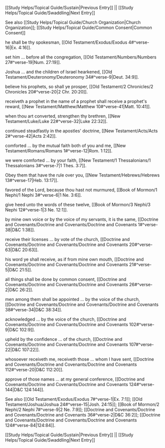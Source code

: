 [[Study Helps/Topical Guide/Sustain|Previous Entry]]  ||  [[Study Helps/Topical Guide/Swaddling|Next Entry]]

 See also [[Study Helps/Topical Guide/Church Organization|Church Organization]]; [[Study Helps/Topical Guide/Common Consent|Common Consent]]

 he shall be thy spokesman, [[Old Testament/Exodus/Exodus 4#^verse-16|Ex. 4:16]].

 set him ... before all the congregation, [[Old Testament/Numbers/Numbers 27#^verse-19|Num. 27:19]].

 Joshua ... and the children of Israel hearkened, [[Old Testament/Deuteronomy/Deuteronomy 34#^verse-9|Deut. 34:9]].

 believe his prophets, so shall ye prosper, [[Old Testament/2 Chronicles/2 Chronicles 20#^verse-20|2 Chr. 20:20]].

 receiveth a prophet in the name of a prophet shall receive a prophet's reward, [[New Testament/Matthew/Matthew 10#^verse-41|Matt. 10:41]].

 when thou art converted, strengthen thy brethren, [[New Testament/Luke/Luke 22#^verse-32|Luke 22:32]].

 continued steadfastly in the apostles' doctrine, [[New Testament/Acts/Acts 2#^verse-42|Acts 2:42]].

 comforted ... by the mutual faith both of you and me, [[New Testament/Romans/Romans 1#^verse-12|Rom. 1:12]].

 we were comforted ... by your faith, [[New Testament/1 Thessalonians/1 Thessalonians 3#^verse-7|1 Thes. 3:7]].

 Obey them that have the rule over you, [[New Testament/Hebrews/Hebrews 13#^verse-17|Heb. 13:17]].

 favored of the Lord, because thou hast not murmured, [[Book of Mormon/1 Nephi/1 Nephi 3#^verse-6|1 Ne. 3:6]].

 give heed unto the words of these twelve, [[Book of Mormon/3 Nephi/3 Nephi 12#^verse-1|3 Ne. 12:1]].

 by mine own voice or by the voice of my servants, it is the same, [[Doctrine and Covenants/Doctrine and Covenants/Doctrine and Covenants 1#^verse-38|D&C 1:38]].

 receive their licenses ... by vote of the church, [[Doctrine and Covenants/Doctrine and Covenants/Doctrine and Covenants 20#^verse-63|D&C 20:63]].

 his word ye shall receive, as if from mine own mouth, [[Doctrine and Covenants/Doctrine and Covenants/Doctrine and Covenants 21#^verse-5|D&C 21:5]].

 all things shall be done by common consent, [[Doctrine and Covenants/Doctrine and Covenants/Doctrine and Covenants 26#^verse-2|D&C 26:2]].

 men among them shall be appointed ... by the voice of the church, [[Doctrine and Covenants/Doctrine and Covenants/Doctrine and Covenants 38#^verse-34|D&C 38:34]].

 acknowledged ... by the voice of the church, [[Doctrine and Covenants/Doctrine and Covenants/Doctrine and Covenants 102#^verse-9|D&C 102:9]].

 upheld by the confidence ... of the church, [[Doctrine and Covenants/Doctrine and Covenants/Doctrine and Covenants 107#^verse-22|D&C 107:22]].

 whosoever receiveth me, receiveth those ... whom I have sent, [[Doctrine and Covenants/Doctrine and Covenants/Doctrine and Covenants 112#^verse-20|D&C 112:20]].

 approve of those names ... at my general conference, [[Doctrine and Covenants/Doctrine and Covenants/Doctrine and Covenants 124#^verse-144|D&C 124:144]].

 See also [[Old Testament/Exodus/Exodus 7#^verse-1|Ex. 7:1]]; [[Old Testament/Joshua/Joshua 24#^verse-15|Josh. 24:15]]; [[Book of Mormon/2 Nephi/2 Nephi 7#^verse-9|2 Ne. 7:9]]; [[Doctrine and Covenants/Doctrine and Covenants/Doctrine and Covenants 36#^verse-2|D&C 36:2]]; [[Doctrine and Covenants/Doctrine and Covenants/Doctrine and Covenants 124#^verse-84|124:84]].

[[Study Helps/Topical Guide/Sustain|Previous Entry]]  ||  [[Study Helps/Topical Guide/Swaddling|Next Entry]]